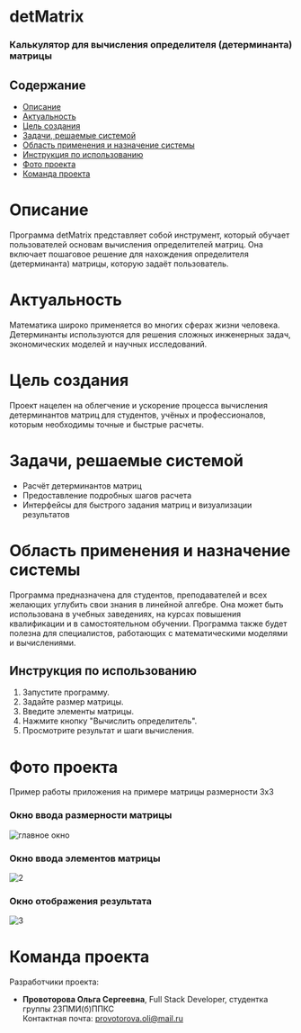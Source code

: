 # detMatrix
### Калькулятор для вычисления определителя (детерминанта) матрицы

## Содержание
- [Описание](#описание)
- [Актуальность](#актуальность)
- [Цель создания](#цель-создания)
- [Задачи, решаемые системой](#задачи-решаемые-системой)
- [Область применения и назначение системы](#область-применения-и-назначение-системы)
- [Инструкция по использованию](#инструкция-по-использованию)
- [Фото проекта](#фото-проекта)
- [Команда проекта](#команда-проекта)

# Описание <a name="описание"></a>
Программа detMatrix представляет собой инструмент, который обучает пользователей основам вычисления определителей матриц. Она включает пошаговое решение для нахождения определителя (детерминанта) матрицы, которую задаёт пользователь.

# Актуальность <a name="актуальность"></a>
Математика широко применяется во многих сферах жизни человека. Детерминанты используются для решения сложных инженерных задач, экономических моделей и научных исследований.

# Цель создания <a name="цель-создания"></a>
Проект нацелен на облегчение и ускорение процесса вычисления детерминантов матриц для студентов, учёных и профессионалов, которым необходимы точные и быстрые расчеты.

# Задачи, решаемые системой <a name="задачи-решаемые-системой"></a>  
- Расчёт детерминантов матриц  
- Предоставление подробных шагов расчета  
- Интерфейсы для быстрого задания матриц и визуализации результатов 

# Область применения и назначение системы <a name="область-применения-и-назначение-системы"></a>
Программа предназначена для студентов, преподавателей и всех желающих углубить свои знания в линейной алгебре. Она может быть использована в учебных заведениях, на курсах повышения квалификации и в самостоятельном обучении. Программа также будет полезна для специалистов, работающих с математическими моделями и вычислениями. 

## Инструкция по использованию <a name="инструкция-по-использованию"></a>

1. Запустите программу.
2. Задайте размер матрицы.
3. Введите элементы матрицы.
4. Нажмите кнопку "Вычислить определитель".
5. Просмотрите результат и шаги вычисления.

# Фото проекта <a name="фото-проекта"></a>
Пример работы приложения на примере матрицы размерности 3х3
### Окно ввода размерности матрицы
![главное окно](https://github.com/user-attachments/assets/729a44b2-9856-4b63-b871-359d89c3b30a)

### Окно ввода элементов матрицы
![2](https://github.com/user-attachments/assets/bf2bb0e3-1177-4b92-9bc2-8e04f6ab1909)

### Окно отображения результата
![3](https://github.com/user-attachments/assets/10d58873-d676-495c-8427-d2a9ea95ee56)

# Команда проекта <a name="команда-проекта"></a>  
Разработчики проекта:
- **Провоторова Ольга Сергеевна**, Full Stack Developer, студентка группы 23ПМИ(б)ППКС  
Контактная почта: provotorova.oli@mail.ru
